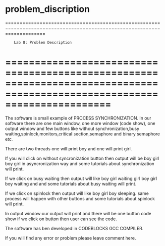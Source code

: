 problem_discription
==========================================================================================================================
==========================================================================================================================

		Lab 8: Problem Description
==========================================================================================================================
==========================================================================================================================
The software is small example of PROCESS SYNCHRONIZATION.
In our software there are one main window, one more window (code show),
one output window and few buttons like without synchronization,busy 
waiting,spinlock,monitors,critical section,semaphore and binary semaphore etc.

There are two threads one will print boy and one will print girl.

If you will click on without syncronization button then output will be boy 
girl boy girl in asyncronization way and some tutorials about synchronization 
will print.

If we click on busy waiting then output will like boy girl waiting girl boy 
girl boy waiting and and some tutorials about busy waiting will print.

If we click on spinlock then output will like boy girl boy sleeping.
same process will happen with other buttons and some tutorials about spinlock  
will print.

In output window our output will print and there will be one button code 
show if we click on button then user can see the code.

The software has ben developed in CODEBLOCKS GCC COMPILER.

If you will find any error or problem please leave comment here.

